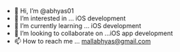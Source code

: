 - 👋 Hi, I’m @abhyas01
- 👀 I’m interested in ... iOS development
- 🌱 I’m currently learning ... iOS development
- 💞️ I’m looking to collaborate on ...iOS app development
- 📫 How to reach me ... mallabhyas@gmail.com

<!---
abhyas01/abhyas01 is a ✨ special ✨ repository because its `README.md` (this file) appears on your GitHub profile.
You can click the Preview link to take a look at your changes.
--->
